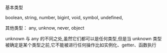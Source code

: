 基本类型

boolean, string, number, bigint, void, symbol, undefined, 

其他类型：
any, unknow, never, object

 unknown 与 any 的不同之处,虽然它们都可以是任何类型,但是当 unknown 类型被确定是某个类型之前,它不能被进行任何操作比如实例化、getter、函数执行